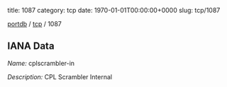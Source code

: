 title: 1087
category: tcp
date: 1970-01-01T00:00:00+0000
slug: tcp/1087

[portdb](/) / [tcp](/category/tcp.html) / 1087


## IANA Data

_Name:_ cplscrambler-in

_Description:_ CPL Scrambler Internal

